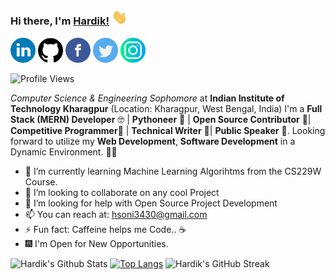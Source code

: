 ### Hi there, I'm [Hardik!](https://github.com/iamhardikat11) <img src="https://raw.githubusercontent.com/ABSphreak/ABSphreak/master/gifs/Hi.gif" width="25px">

<a href="https://www.linkedin.com/public-profile/settings?trk=d_flagship3_profile_self_view_public_profile&lipi=urn%3Ali%3Apage%3Ad_flagship3_profile_self_edit_contact_info%3BPdDn2Ht2Q7GDdAyiTy9%2BVQ%3D%3D"><img src="https://github.com/avinashkranjan/avinashkranjan/blob/master/logos/linkedin.png" width="40" /></a>
<a href="https://github.com/iamhardikat11"><img src="https://github.com/avinashkranjan/avinashkranjan/blob/master/logos/github-logo.png" width="40" /></a>
<a href="/"><img src="https://github.com/avinashkranjan/avinashkranjan/blob/master/logos/facebook.png" width="40" /></a>
<a href=""><img src="https://github.com/avinashkranjan/avinashkranjan/blob/master/logos/twitter.png" width="40" /></a>
<a href=""><img src="https://github.com/avinashkranjan/avinashkranjan/blob/master/logos/instagram.png" width="40" /></a>

![Profile Views](https://komarev.com/ghpvc/?username=iamhardikat11)

_Computer Science & Engineering Sophomore_ at <b>Indian Institute of Technology Kharagpur</b> (Location: Kharagpur, West Bengal, India) I'm a <b> Full Stack (MERN) Developer</b>  🤓 | <b>Pythoneer</b> 🐍 | <b>Open Source Contributor</b> 📝| <b>Competitive Programmer</b>🤠 | <b>Technical Writer</b> 🤭| <b>Public Speaker</b> 🥳. Looking forward to utilize my <b>Web Development</b>, <b>Software Development</b> in a Dynamic Environment. 🧑🏻

- 🌱 I’m currently learning Machine Learning Algorihtms from the CS229W Course.
- 👯 I’m looking to collaborate on any cool Project
- 🤔 I’m looking for help with Open Source Project Development 
- 📫 You can reach at: hsoni3430@gmail.com
- ⚡ Fun fact: Caffeine helps me Code.. ☕
- 🎆 I'm Open for New Opportunities.


![Hardik's Github Stats](https://github-readme-stats.vercel.app/api?username=iamhardikat11&show_icons=true)
[![Top Langs](https://github-readme-stats.vercel.app/api/top-langs/?username=iamhardikat11&layout=compact)](https://github.com/avinashkranjan)
![Hardik's GitHub Streak](https://github-readme-streak-stats.herokuapp.com/?user=iamhardikat11)
